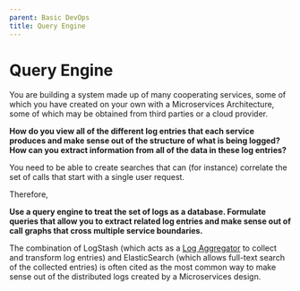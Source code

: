 ```yaml
---
parent: Basic DevOps
title: Query Engine
---
```

# Query Engine

You are building a system made up of many cooperating services, some of which you have created on your own with a Microservices Architecture, some of which may be obtained from third parties or a cloud provider.  

**How do you view all of the different log entries that each service produces and make sense out of the structure of what is being logged?  How can you extract information from all of the data in these log entries?**

You need to be able to create searches that can (for instance) correlate the set of calls that start with a single user request.  

Therefore,

**Use a query engine to treat the set of logs as a database.  Formulate queries that allow you to extract related log entries and make sense out of call graphs that cross multiple service boundaries.**

The combination of LogStash (which acts as a [Log Aggregator](Log-Aggregator.md) to collect and transform log entries) and ElasticSearch (which allows full-text search of the collected entries) is often cited as the most common way to make sense out of the distributed logs created by a Microservices design. 
